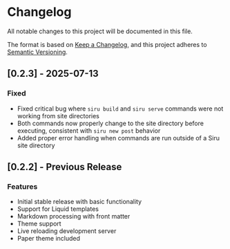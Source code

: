 # Changelog

All notable changes to this project will be documented in this file.

The format is based on [Keep a Changelog](https://keepachangelog.com/en/1.0.0/),
and this project adheres to [Semantic Versioning](https://semver.org/spec/v2.0.0.html).

## [0.2.3] - 2025-07-13

### Fixed
- Fixed critical bug where `siru build` and `siru serve` commands were not working from site directories
- Both commands now properly change to the site directory before executing, consistent with `siru new post` behavior
- Added proper error handling when commands are run outside of a Siru site directory

## [0.2.2] - Previous Release

### Features
- Initial stable release with basic functionality
- Support for Liquid templates
- Markdown processing with front matter
- Theme support
- Live reloading development server
- Paper theme included
